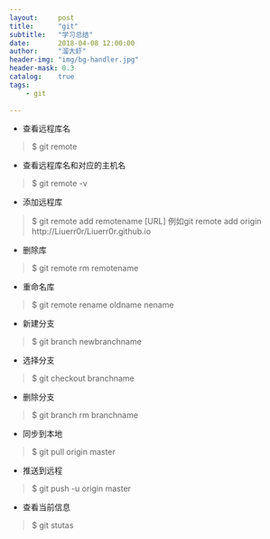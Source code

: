 ```yaml
---
layout:     post
title:      "git"
subtitle:   "学习总结"
date:       2018-04-08 12:00:00
author:     "溜大虾"
header-img: "img/bg-handler.jpg"
header-mask: 0.3
catalog:    true
tags:
    - git
    
---
```


- 查看远程库名

> $ git remote

- 查看远程库名和对应的主机名

> $ git remote -v

- 添加远程库

> $ git remote add remotename [URL] 例如git remote add origin http://Liuerr0r/Liuerr0r.github.io

- 删除库

> $ git remote rm remotename  

- 重命名库

> $ git remote rename oldname nename
 
- 新建分支

> $ git branch newbranchname 

- 选择分支

> $ git checkout branchname 

- 删除分支

> $ git branch rm branchname

- 同步到本地

> $ git pull origin master

- 推送到远程

> $ git push -u origin master

- 查看当前信息

> $ git stutas




